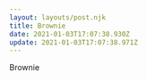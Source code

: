 ```yaml
---
layout: layouts/post.njk
title: Brownie
date: 2021-01-03T17:07:38.930Z
update: 2021-01-03T17:07:38.971Z
---
```

Brownie
